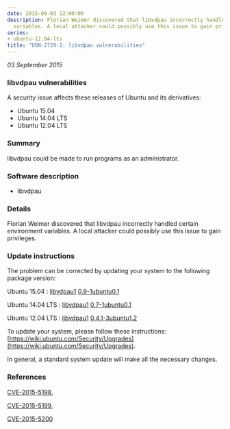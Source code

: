 ```yaml
---
date: 2015-09-03 12:00:00
description: Florian Weimer discovered that libvdpau incorrectly handled certain environment
  variables. A local attacker could possibly use this issue to gain privileges.
series:
- ubuntu-12.04-lts
title: "USN-2729-1: libvdpau vulnerabilities"
---
```


*03 September 2015*

### libvdpau vulnerabilities

A security issue affects these releases of Ubuntu and its derivatives:

* Ubuntu 15.04
* Ubuntu 14.04 LTS
* Ubuntu 12.04 LTS

### Summary

libvdpau could be made to run programs as an administrator. 

### Software description

* libvdpau 

### Details

Florian Weimer discovered that libvdpau incorrectly handled certain environment variables. A local attacker could possibly use this issue to gain privileges. 

### Update instructions

The problem can be corrected by updating your system to the following package version:

Ubuntu 15.04
 : [libvdpau1](https://launchpad.net/ubuntu/+source/libvdpau) <span> [0.9-1ubuntu0.1](https://launchpad.net/ubuntu/+source/libvdpau/0.9-1ubuntu0.1) </span> 

Ubuntu 14.04 LTS
 : [libvdpau1](https://launchpad.net/ubuntu/+source/libvdpau) <span> [0.7-1ubuntu0.1](https://launchpad.net/ubuntu/+source/libvdpau/0.7-1ubuntu0.1) </span> 

Ubuntu 12.04 LTS
 : [libvdpau1](https://launchpad.net/ubuntu/+source/libvdpau) <span> [0.4.1-3ubuntu1.2](https://launchpad.net/ubuntu/+source/libvdpau/0.4.1-3ubuntu1.2) </span> 

To update your system, please follow these instructions: [https://wiki.ubuntu.com/Security/Upgrades](https://wiki.ubuntu.com/Security/Upgrades).

In general, a standard system update will make all the necessary changes. 

### References

 
 [CVE-2015-5198](http://people.ubuntu.com/~ubuntu-security/cve/CVE-2015-5198), 

 [CVE-2015-5199](http://people.ubuntu.com/~ubuntu-security/cve/CVE-2015-5199), 

 [CVE-2015-5200](http://people.ubuntu.com/~ubuntu-security/cve/CVE-2015-5200)